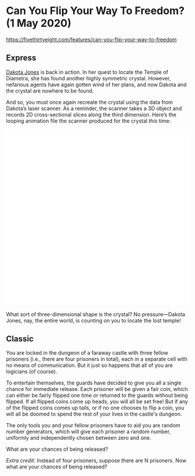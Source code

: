 # Can You Flip Your Way To Freedom? (1 May 2020)

https://fivethirtyeight.com/features/can-you-flip-your-way-to-freedom

## Express

[Dakota Jones](https://fivethirtyeight.com/features/can-you-help-dakota-jones-raid-the-lost-arc) is back in action.
In her quest to locate the Temple of Diametra, she has found another highly symmetric crystal.
However, nefarious agents have again gotten wind of her plans, and now Dakota and the crystal are nowhere to be found.

And so, you must once again recreate the crystal using the data from Dakota’s laser scanner.
As a reminder, the scanner takes a 3D object and records 2D cross-sectional slices along the third dimension.
Here’s the looping animation file the scanner produced for the crystal *this* time:

![crystal scan](https://github.com/kennethaw88/Riddler/blob/master/2020-05-01/crystal_scan.gif)

What sort of three-dimensional shape is the crystal?
No pressure—Dakota Jones, nay, the entire world, is counting on you to locate the lost temple!

## Classic

You are locked in the dungeon of a faraway castle with three fellow prisoners (i.e., there are four prisoners in total), each in a separate cell with no means of communication.
But it just so happens that all of you are logicians (of course).

To entertain themselves, the guards have decided to give you all a single chance for immediate release.
Each prisoner will be given a fair coin, which can either be fairly flipped one time or returned to the guards without being flipped.
If all flipped coins come up heads, you will all be set free!
But if any of the flipped coins comes up tails, or if no one chooses to flip a coin, you will all be doomed to spend the rest of your lives in the castle's dungeon.

The only tools you and your fellow prisoners have to aid you are random number generators, which will give each prisoner a random number, uniformly and independently chosen between zero and one.

What are your chances of being released?

*Extra credit*: Instead of four prisoners, suppose there are N prisoners. Now what are your chances of being released?

